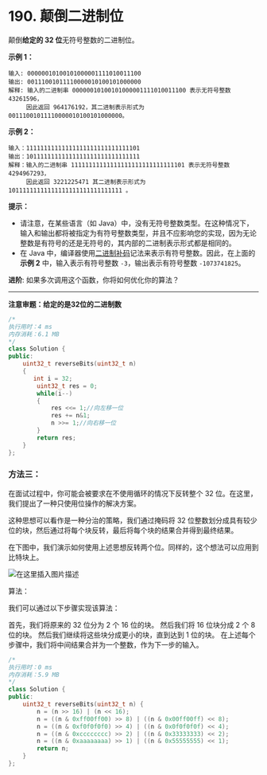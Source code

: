 # 190. 颠倒二进制位

颠倒**给定的 32 位**无符号整数的二进制位。

 

**示例 1：**

```
输入: 00000010100101000001111010011100
输出: 00111001011110000010100101000000
解释: 输入的二进制串 00000010100101000001111010011100 表示无符号整数 43261596，
     因此返回 964176192，其二进制表示形式为 00111001011110000010100101000000。
```

**示例 2：**

```
输入：11111111111111111111111111111101
输出：10111111111111111111111111111111
解释：输入的二进制串 11111111111111111111111111111101 表示无符号整数 4294967293，
     因此返回 3221225471 其二进制表示形式为 10111111111111111111111111111111 。
```

 

**提示：**

- 请注意，在某些语言（如 Java）中，没有无符号整数类型。在这种情况下，输入和输出都将被指定为有符号整数类型，并且不应影响您的实现，因为无论整数是有符号的还是无符号的，其内部的二进制表示形式都是相同的。
- 在 Java 中，编译器使用[二进制补码](https://baike.baidu.com/item/二进制补码/5295284)记法来表示有符号整数。因此，在上面的 **示例 2** 中，输入表示有符号整数 `-3`，输出表示有符号整数 `-1073741825`。

 

**进阶**:
如果多次调用这个函数，你将如何优化你的算法？

***

**注意审题：给定的是32位的二进制数**

```cpp
/*
执行用时：4 ms
内存消耗：6.1 MB
*/
class Solution {
public:
    uint32_t reverseBits(uint32_t n) 
    {
       int i = 32;
        uint32_t res = 0;
        while(i--)
        {
            res <<= 1;//向左移一位
            res += n&1;
            n >>= 1;//向右移一位
        }
        return res;
    }
};
```



### 方法三：

在面试过程中，你可能会被要求在不使用循环的情况下反转整个 32 位。在这里，我们提出了一种只使用位操作的解决方案。

这种思想可以看作是一种分治的策略，我们通过掩码将 32 位整数划分成具有较少位的块，然后通过将每个块反转，最后将每个块的结果合并得到最终结果。

在下图中，我们演示如何使用上述思想反转两个位。同样的，这个想法可以应用到比特块上。

![在这里插入图片描述](https://pic.leetcode-cn.com/c57a82424197ba1f4091a67cc4a6c575b35dcc0bf9d077415838d3b22d4b1ff3-file_1585801736118)

算法：

我们可以通过以下步骤实现该算法：

首先，我们将原来的 32 位分为 2 个 16 位的块。
然后我们将 16 位块分成 2 个 8 位的块。
然后我们继续将这些块分成更小的块，直到达到 1 位的块。
在上述每个步骤中，我们将中间结果合并为一个整数，作为下一步的输入。

```cpp
/*
执行用时：0 ms
内存消耗：5.9 MB
*/
class Solution {
public:
    uint32_t reverseBits(uint32_t n) {
        n = (n >> 16) | (n << 16);
        n = ((n & 0xff00ff00) >> 8) | ((n & 0x00ff00ff) << 8);
        n = ((n & 0xf0f0f0f0) >> 4) | ((n & 0x0f0f0f0f) << 4);
        n = ((n & 0xcccccccc) >> 2) | ((n & 0x33333333) << 2);
        n = ((n & 0xaaaaaaaa) >> 1) | ((n & 0x55555555) << 1);
        return n;
    }
};
```

